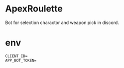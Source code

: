 # ApexRoulette

Bot for selection charactor and weapon pick in discord.

# env

```.env
CLIENT_ID=
APP_BOT_TOKEN=
```
